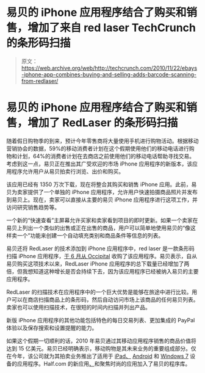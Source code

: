 # 易贝的 iPhone 应用程序结合了购买和销售，增加了来自 red laser TechCrunch 的条形码扫描

> 原文：<https://web.archive.org/web/http://techcrunch.com/2010/11/22/ebays-iphone-app-combines-buying-and-selling-adds-barcode-scanning-from-redlaser/>

# 易贝的 iPhone 应用程序结合了购买和销售，增加了 RedLaser 的条形码扫描

随着假日购物季的到来，预计今年零售商将大量使用手机进行购物活动。根据移动营销协会的数据，59%的移动消费者计划在这个假期使用他们的移动电话进行购物和计划，64%的消费者计划在去商店之前使用他们的移动电话帮助寻找交易。考虑到这一点，易贝正在推出其广受欢迎的市场 iPhone 应用程序的新版本，该应用程序允许用户从易贝拍卖行浏览、出价和购买。

该应用已经有 1350 万次下载，现在将整合其购买和销售 iPhone 应用。此前，易贝为卖家提供了一个单独的 iPhone 应用程序，允许用户快速拍摄商品照片并发布到易贝上。现在，卖家可以直接从主要的易贝 iPhone 应用程序进行这项工作，并访问研究销售趋势等。

一个新的“快速查看”主屏幕允许买家和卖家看到项目的即时更新。如果一个卖家在易贝上列出一个类似的出售或正在出售的商品，用户可以简单地使用易贝的“像这样卖一个”功能来创建一个自动填充类别和商品条件等信息的列表。

易贝还将 RedLaser 的技术添加到 iPhone 应用程序中，red laser 是一款条形码扫描 iPhone 应用程序，[于 6 月从 Occipital](https://web.archive.org/web/20230202222846/https://techcrunch.com/2010/06/23/ebay-acquires-barcode-scanning-iphone-app-redlaser/) 收购了该应用程序。易贝表示，自从易贝购买这项技术以来，RedLaser iPhone 应用程序的总下载量已经增加了两倍，但我想知道这种增长是否会持续下去，因为该应用程序已经被纳入易贝的主要应用程序。

RedLaser 的扫描技术在应用程序中的一个巨大优势是能够在旅途中进行比较。用户可以在商店扫描商品上的条形码，然后自动访问市场上该商品的任何易贝列表。卖家也可以使用扫描技术，在很短的时间内扫描并列出产品。

新版 iPhone 应用程序的其他功能包括特色的每日交易列表、更加集成的 PayPal 体验以及保存搜索和设置提醒的能力。

如果这个假期一切顺利的话，2010 年易贝通过其移动应用程序销售的商品价值将达到 15 亿美元。易贝已经明确表示，移动购物是其未来业务的重要组成部分。仅在今年，该公司就为其拍卖业务推出了适用于 [iPad、](https://web.archive.org/web/20230202222846/https://techcrunch.com/2010/04/02/ebays-ipad-app-go-graphic-big-or-go-home/) [Android](https://web.archive.org/web/20230202222846/http://www.mobilecrunch.com/2010/02/17/android-has-been-graced-with-a-new-ebay-application/) 和 [Windows 7](https://web.archive.org/web/20230202222846/https://techcrunch.com/2010/10/11/ebay-app-goes-metro-on-windows-phone-7-now-with-to-do-lists-and-saved-searches/) 设备的应用程序。Half.com 的新应用[、](https://web.archive.org/web/20230202222846/https://techcrunch.com/2010/08/16/ebays-new-iphone-app-helps-students-compare-buy-textbooks-on-half-com/)和聚焦时尚的应用加入了易贝的程序库。
